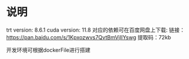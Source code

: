 # 说明
trt version: 8.6.1
cuda version: 11.8
对应的依赖可在百度网盘上下载:
链接：https://pan.baidu.com/s/1Kpxozwvs7QvtBmVjIIYswg 
提取码：72kb

开发环境可根据dockerFile进行搭建
